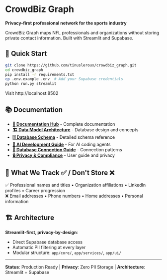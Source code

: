 # CrowdBiz Graph

**Privacy-first professional network for the sports industry**

CrowdBiz Graph maps NFL professionals and organizations without storing private contact information. Built with Streamlit and Supabase.

## 🚀 Quick Start

```bash
git clone https://github.com/tinusleroux/crowdbiz_graph.git
cd crowdbiz_graph
pip install -r requirements.txt
cp .env.example .env  # Add your Supabase credentials
python run.py streamlit
```

Visit http://localhost:8502

## 📚 Documentation

- **[📖 Documentation Hub](docs/README.md)** - Complete documentation
- **[🏗️ Data Model Architecture](docs/architecture/data-model-architecture.md)** - Database design and concepts
- **[🗄️ Database Schema](docs/architecture/database-schema-UPDATED.md)** - Detailed schema reference
- **[🤖 AI Development Guide](.github/copilot-instructions.md)** - For AI coding agents
- **[🔌 Database Connection Guide](docs/development/DATABASE_CONNECTION_GUIDE.md)** - Connection patterns
- **[🔒 Privacy & Compliance](docs/user-guide/overview.md)** - User guide and privacy

## 🎯 What We Track ✅ / Don't Store ❌

✅ Professional names and titles • Organization affiliations • LinkedIn profiles • Career progression  
❌ Email addresses • Phone numbers • Home addresses • Personal information

## 🏗️ Architecture

**Streamlit-first, privacy-by-design**:
- Direct Supabase database access
- Automatic PII filtering at every layer
- Modular structure: `app/core/`, `app/services/`, `app/ui/`

---

**Status**: Production Ready | **Privacy**: Zero PII Storage | **Architecture**: Streamlit + Supabase
